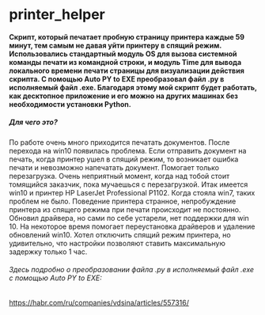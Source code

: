 # printer_helper

#### Скрипт, который печатает пробную страницу принтера каждые 59 минут, тем самым не давая уйти принтеру в спящий режим. Использовались стандартный модуль OS для вызова системной команды печати из командной строки, и модуль Time для вывода локального времени печати страницы для визуализации действия скрипта. С помощью Auto PY to EXE преобразовал файл .py в исполняемый файл .exe. Благодаря этому мой скрипт будет работать, как десктопное приложение и его можно на других машинах без необходимости установки Python. 


##### Для чего это?
По работе очень много приходится печатать документов. После перехода на win10 появилась проблема. Если отправить документ на печать, когда принтер ушел в спящий режим, то возникает ошибка печати и невозможно напечатать документ. Помогает только перезагрузка. Очень неприятный момент, когда над тобой стоит томящийся заказчик, пока мучаешься с перезагрузкой.
Итак имеется win10 и принтер HP LaserJet Professional P1102. Когда стояла win7, таких проблем не было. Поведение принтера странное, непробуждение принтера из спящего режима при печати происходит не постоянно. 
Обновил драйвера, но сами по себе устарели, нет поддержки для win 10. На некоторое время помогает переустановка драйверов и удаление обновлений win10. Хотел отключить спящий режим принтера, но удивительно, что настройки позволяют ставить максимальную задержку только 1 час.


###### Здесь подробно о преобразовании файла .py в исполняемый файл .exe с помощью Auto PY to EXE:

https://habr.com/ru/companies/vdsina/articles/557316/

